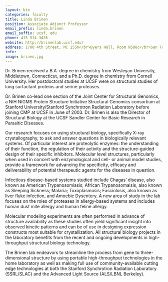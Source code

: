 ```yaml
---
layout: bio
categories: faculty
title: Linda Brinen
position: Associate Adjunct Professor
email_prefix: linda.brinen
email_suffix: ucsf, edu
phone: 415 514-3426
website: http://brinenlab.ucsf.edu/
address: 1700 4th Street, MC 2550</br>Byers Hall, Room N508c</br>San Francisco, CA 94158-2550</br>
info: 
image: brinen.jpg
---
```


Dr. Brinen received a B.A. degree in chemistry from Wesleyan University, Middletown, Connecticut, and a Ph.D. degree in chemistry from Cornell University. Her postdoctoral studies at UCSF were on structural studies of lung surfactant proteins and serine proteases. 

Dr. Brinen co-lead one section of the Joint Center for Structural Genomics, a NIH NIGMS Protein Structure Initiative Structural Genomics consortium at Stanford University/Stanford Synchrotron Radiation Laboratory before joining CMP at UCSF in June of 2003. Dr. Brinen is also the Director of Structural Biology at the UCSF Sandler Center for Basic Research in Parasitic Diseases. 

Our research focuses on using structural biology, specifically X-ray crystallography, to ask and answer questions in biologically relevant systems. Of particular interest are proteolytic enzymes: the understanding of their function, the regulation of their activity and the structure-guided design of their specific inhibitors. Molecular level structures, particularly when used in concert with enzymological and cell- or animal model studies, provide a framework for advancing the specificity, efficacy and deliverability of potential therapeutic agents for the diseases in question. 

Infectious disease-based systems studied include Chagas’ disease, also known as American Trypanosomiasis; African Trypanosomaisis, also known as Sleeping Sickness; Malaria; Toxoplasmosis; Fasciolosis, also known as liver fluke infection, and Amoebic Dysentery. A new area of study in the lab focuses on the roles of proteases in allergy-based systems and includes human dust mite allergy and human feline allergy. 

Molecular modeling experiments are often performed in advance of structure availability as these studies often yield significant insight into observed kinetic patterns and can be of use in designing expression constructs most suitable for crystallization. All structural biology projects in the laboratory benefits from the recent and ongoing developments in high-throughput structural biology technology. 

The Brinen lab endeavors to streamline the process from gene to three-dimensional structure by using portable high-throughput technologies in the home laboratory as well as making full use of community-available cutting edge technologies at both the Stanford Synchrotron Radiation Laboratory (SSRL/SLAC) and the Advanced Light Source (ALS/LBNL Berkeley).
